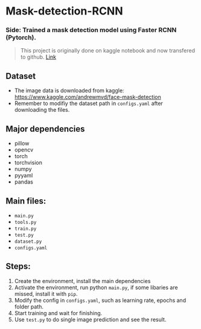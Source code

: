 # Mask-detection-RCNN
### Side: Trained a mask detection model using Faster RCNN (Pytorch).
> This project is originally done on kaggle notebook and now transfered to github. [Link](https://www.kaggle.com/jackttai/face-mask-detection-faster-r-cnn-pytorch)

## Dataset
- The image data is downloaded from kaggle: https://www.kaggle.com/andrewmvd/face-mask-detection
- Remember to modifiy the dataset path in `configs.yaml` after downloading the files.

## Major dependencies
- pillow
- opencv
- torch
- torchvision
- numpy
- pyyaml
- pandas

## Main files:
- `main.py`
- `tools.py`
- `train.py`
- `test.py`
- `dataset.py`
- `configs.yaml`

## Steps:
1. Create the environment, install the main dependencies
2. Activate the environment, run python `main.py`, if some libaries are missed, install it with `pip`.
3. Modify the config in `configs.yaml`, such as learning rate, epochs and folder path.
4. Start training and wait for finishing.
5. Use `test.py` to do single image prediction and see the result.


